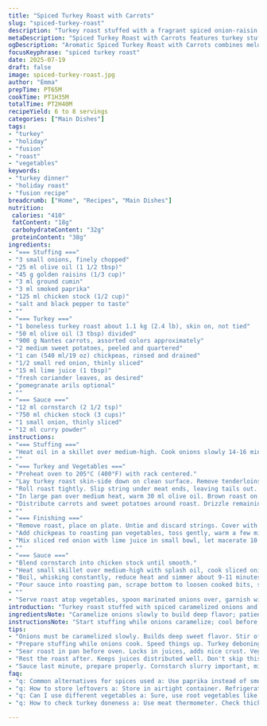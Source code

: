 ```yaml
---
title: "Spiced Turkey Roast with Carrots"
slug: "spiced-turkey-roast"
description: "Turkey roast stuffed with a fragrant spiced onion-raisin mix. Roasted with colorful carrots, sweet potatoes, chickpeas, and a tangy marinated onion salad. Finished with a thickened curry-infused chicken broth sauce. Cooking times adjusted for even roasting and thorough flavor melding. Yield serves six to eight. Two spice swaps swap garam masala for cumin and curry powder for smoked paprika, adding a smoky warmth twist. Oil quantities slightly altered; cooking steps reordered to accommodate stuffing prep before roasting. Sauce thickened with cornstarch dissolved in chicken broth. Garnished with fresh coriander leaves and tangy pomegranate seeds to brighten."
metaDescription: "Spiced Turkey Roast with Carrots features turkey stuffed with onion-raisin mix and roasted with colorful vegetables. Perfect family meal."
ogDescription: "Aromatic Spiced Turkey Roast with Carrots combines melding flavors. Enjoy a comforting dish sure to please."
focusKeyphrase: "spiced turkey roast"
date: 2025-07-19
draft: false
image: spiced-turkey-roast.jpg
author: "Emma"
prepTime: PT65M
cookTime: PT1H35M
totalTime: PT2H40M
recipeYield: 6 to 8 servings
categories: ["Main Dishes"]
tags:
- "turkey"
- "holiday"
- "fusion"
- "roast"
- "vegetables"
keywords:
- "turkey dinner"
- "holiday roast"
- "fusion recipe"
breadcrumb: ["Home", "Recipes", "Main Dishes"]
nutrition: 
 calories: "410"
 fatContent: "18g"
 carbohydrateContent: "32g"
 proteinContent: "38g"
ingredients:
- "=== Stuffing ==="
- "3 small onions, finely chopped"
- "25 ml olive oil (1 1/2 tbsp)"
- "45 g golden raisins (1/3 cup)"
- "3 ml ground cumin"
- "3 ml smoked paprika"
- "125 ml chicken stock (1/2 cup)"
- "salt and black pepper to taste"
- ""
- "=== Turkey ==="
- "1 boneless turkey roast about 1.1 kg (2.4 lb), skin on, not tied"
- "50 ml olive oil (3 tbsp) divided"
- "900 g Nantes carrots, assorted colors approximately"
- "2 medium sweet potatoes, peeled and quartered"
- "1 can (540 ml/19 oz) chickpeas, rinsed and drained"
- "1/2 small red onion, thinly sliced"
- "15 ml lime juice (1 tbsp)"
- "fresh coriander leaves, as desired"
- "pomegranate arils optional"
- ""
- "=== Sauce ==="
- "12 ml cornstarch (2 1/2 tsp)"
- "750 ml chicken stock (3 cups)"
- "1 small onion, thinly sliced"
- "12 ml curry powder"
instructions:
- "=== Stuffing ==="
- "Heat oil in a skillet over medium-high. Cook onions slowly 14-16 minutes, stirring occasionally until caramelized brown. Toss in raisins, cumin, smoked paprika; stir 1 minute. Pour in stock; boil stirring until liquid evaporates about 4 minutes. Season with salt and pepper, cool."
- ""
- "=== Turkey and Vegetables ==="
- "Preheat oven to 205°C (400°F) with rack centered."
- "Lay turkey roast skin-side down on clean surface. Remove tenderloins from inside, season with salt and pepper, arrange in center. Spread cooled stuffing over tenderloins."
- "Roll roast tightly. Slip string under meat ends, leaving tails out. Tie ends securely, trim excess twine. Wrap larger twine around the roll, tie snugly."
- "In large pan over medium heat, warm 30 ml olive oil. Brown roast on all sides until golden, about 7 minutes total. Transfer roast to large roasting pan."
- "Distribute carrots and sweet potatoes around roast. Drizzle remaining 20 ml oil over veggies, salt and pepper evenly. Roast 57-62 minutes, stirring vegetables halfway."
- ""
- "=== Finishing ==="
- "Remove roast, place on plate. Untie and discard strings. Cover with foil to rest while sauce and vegetables finish."
- "Add chickpeas to roasting pan vegetables, toss gently, warm a few minutes. Season as needed. Transfer veggies and chickpeas to warm serving dish."
- "Mix sliced red onion with lime juice in small bowl, let macerate 10 minutes."
- ""
- "=== Sauce ==="
- "Blend cornstarch into chicken stock until smooth."
- "Heat small skillet over medium-high with splash oil, cook sliced onion until browned about 5 minutes. Stir in curry powder 1 minute. Pour in stock mixture, whisk to combine."
- "Boil, whisking constantly, reduce heat and simmer about 9-11 minutes until sauce thickens and halves in volume."
- "Pour sauce into roasting pan, scrape bottom to loosen cooked bits, season salt and pepper to taste. Pour into gravy boat."
- ""
- "Serve roast atop vegetables, spoon marinated onions over, garnish with coriander leaves and optional pomegranate seeds."
introduction: "Turkey roast stuffed with spiced caramelized onions and golden raisins. Roasted alongside bright Nantes carrots and sweet potatoes, boosted by protein-rich chickpeas. Layers of warm cumin and smoky paprika flavors twist the taste from typical roast. Skin crisps nicely after pan searing. Marinated sliced red onions add acidity. Sauce thickened with cornstarch and pulsed with curry powder, reduced to intense finish. Garnishes of coriander and ruby pomegranate seeds add freshness and crunch. Roast tied and rolled for even cooking, strings removed before serving. Cooking schedule slightly tightened for better control. Vegetables tossed midway for even roasting. Complex but easy. Crowd pleaser, subtle India-meets-France comfort."
ingredientsNote: "Caramelize onions slowly to build deep flavor; patience pays. Raisins add sweet contrast. Cumin and smoked paprika replace garam masala and curry powder for earthiness and smokiness. Maintain oil amounts for caramelization and roasting. Turkey roast deboned and opened makes stuffing easier. Strings essential for a neat roll; trim ends but keep firm ties. Nantes carrots add color and gentle sweetness. Sweet potatoes peeled, quartered for even cooking. Chickpeas drained to avoid soggy textures. Lime juice macerated with onion slices cuts richness with bright acid. Sauce uses cornstarch slurry mixed cold to avoid lumps, combined with a simple chicken broth base."
instructionsNote: "Start stuffing while onions caramelize; cool before layering. Opening the turkey can be tricky—remove tenderloins and place inside stuffing for uniform flavors. Tying ensures shape retains moisture and stuffing stays put. Searing in pan before oven locks juices and forms tasty crust. Roasting at 205°C provides caramelization without drying. Stir veggies halfway to prevent sticking. Rest meat covered after roasting to redistribute juices. Adding chickpeas at end warms without mushiness. Lime-macerated onions sit separately to perk up the dish. Sauce prepared last; onions browned first for coloring, then curry powder added and broth slow simmered with cornstarch until glossy and thick. Deglaze roasting pan to capture all flavors. Serve hot with garnishes for texture and brightness."
tips:
- "Onions must be caramelized slowly. Builds deep sweet flavor. Stir often. Don't rush. Raisins contrast nicely. Sweet balance. Cumin adds warmth. Smoked paprika adds depth. Adjust amounts to your liking, but don't skip these."
- "Prepare stuffing while onions cook. Speed things up. Turkey deboning tricky. Take care. Cut carefully, tenderloins in centre. Stuff well. Roll tightly for even cooking. Don't forget to tie strings. Keep tight, trim excess."
- "Sear roast in pan before oven. Locks in juices, adds nice crust. Vegetable placements matter. Carrots and sweet potatoes cook evenly around turkey. Stir halfway through cooking. Ensures even roasting looks good too."
- "Rest the roast after. Keeps juices distributed well. Don't skip this. Marinate red onions. Lime juice cuts richness. Adds brightness to dish, fresh taste. Use pomegranate seeds for crunch. Optional but brightens up all."
- "Sauce last minute, prepare properly. Cornstarch slurry important, mix cold. Avoid lumps in sauce. Whisk constantly while simmering. Capture all flavors from roasting pan. Scrape bits off, make it rich. Serve hot, with garnishes."
faq:
- "q: Common alternatives for spices used a: Use paprika instead of smoked. Cumin can swap for garam masala. Choice matters for flavor profile. Adjust based on taste preferences."
- "q: How to store leftovers a: Store in airtight container. Refrigerate promptly. Use within three days. Reheat carefully to keep moisture. Can freeze for longer storage but protect against freezer burn."
- "q: Can I use different vegetables a: Sure, use root vegetables like parsnips or different colored carrots. Sweet potatoes flexible, replace with butternut squash if preferred. Mix and match for personal taste."
- "q: How to check turkey doneness a: Use meat thermometer. Check thickest part, should reach 75°C (165°F). If no thermometer, juices run clear when cut. Make sure not to overcook for tenderness."

---
```

